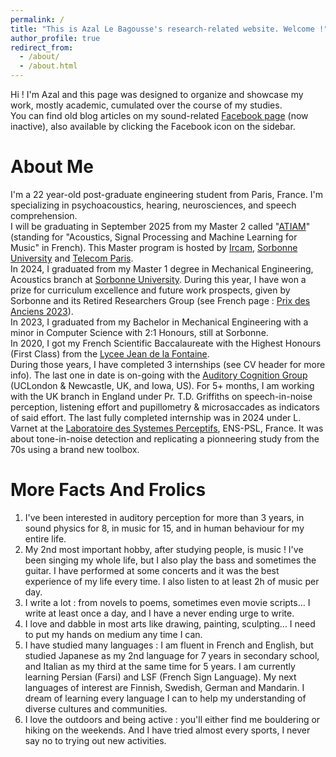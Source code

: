 ```yaml
---
permalink: /
title: "This is Azal Le Bagousse's research-related website. Welcome !"
author_profile: true
redirect_from: 
  - /about/
  - /about.html
---
```


Hi ! I'm Azal and this page was designed to organize and showcase my work, mostly academic, cumulated over the course of my studies. <br>
You can find old blog articles on my sound-related [Facebook page](https://www.facebook.com/melomanelibre/) (now inactive), also available by clicking the Facebook icon on the sidebar.

About Me
======
I'm a 22 year-old post-graduate engineering student from Paris, France. I'm specializing in psychoacoustics, hearing, neurosciences, and speech comprehension. <br> 
I will be graduating in September 2025 from my Master 2 called "[ATIAM](http://www.atiam.ircam.fr/en/)" (standing for "Acoustics, Signal Processing and Machine Learning for Music" in French). This Master program is hosted by [Ircam](https://www.ircam.fr/), [Sorbonne University](https://sciences.sorbonne-universite.fr/en) and [Telecom Paris](https://www.telecom-paris.fr/en/home). <br>
In 2024, I graduated from my Master 1 degree in Mechanical Engineering, Acoustics branch at [Sorbonne University](https://sciences.sorbonne-universite.fr/en). During this year, I have won a prize for curriculum excellence and future work prospects, given by Sorbonne and its Retired Researchers Group (see French page : [Prix des Anciens 2023](https://anciens.sorbonne-universite.fr/index.php/prix-des-anciens)). <br>
In 2023, I graduated from my Bachelor in Mechanical Engineering with a minor in Computer Science with 2:1 Honours, still at Sorbonne. <br>
In 2020, I got my French Scientific Baccalaureate with the Highest Honours (First Class) from the [Lycee Jean de la Fontaine](https://pia.ac-paris.fr/serail/jcms/p2_73053/fr/accueil). <br>
During those years, I have completed 3 internships (see CV header for more info). The last one in date is on-going with the [Auditory Cognition Group](https://www.auditorycognition.org/) (UCLondon & Newcastle, UK, and Iowa, US). For 5+ months, I am working with the UK branch in England under Pr. T.D. Griffiths on speech-in-noise perception, listening effort and pupillometry & microsaccades as indicators of said effort. The last fully completed internship was in 2024 under L. Varnet at the [Laboratoire des Systemes Perceptifs](https://lsp.dec.ens.fr/en/presentation-487), ENS-PSL, France. It was about tone-in-noise detection and replicating a pionneering study from the 70s using a brand new toolbox.

More Facts And Frolics
======
1. I've been interested in auditory perception for more than 3 years, in sound physics for 8, in music for 15, and in human behaviour for my entire life.
1. My 2nd most important hobby, after studying people, is music ! I've been singing my whole life, but I also play the bass and sometimes the guitar. I have performed at some concerts and it was the best experience of my life every time. I also listen to at least 2h of music per day.
1. I write a lot : from novels to poems, sometimes even movie scripts... I write at least once a day, and I have a never ending urge to write.
1. I love and dabble in most arts like drawing, painting, sculpting... I need to put my hands on medium any time I can.
1. I have studied many languages : I am fluent in French and English, but studied Japanese as my 2nd language for 7 years in secondary school, and Italian as my third at the same time for 5 years. I am currently learning Persian (Farsi) and LSF (French Sign Language). My next languages of interest are Finnish, Swedish, German and Mandarin. I dream of learning every language I can to help my understanding of diverse cultures and communities.
1. I love the outdoors and being active : you'll either find me bouldering or hiking on the weekends. And I have tried almost every sports, I never say no to trying out new activities.

